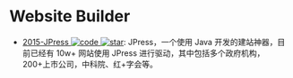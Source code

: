 # Website Builder

- [2015-JPress ![code](https://ng-tech.icu/assets/code.svg) ![star](https://img.shields.io/github/stars/JPressProjects/jpress)](https://github.com/JPressProjects/jpress): JPress，一个使用 Java 开发的建站神器，目前已经有 10w+ 网站使用 JPress 进行驱动，其中包括多个政府机构，200+上市公司，中科院、红+字会等。
